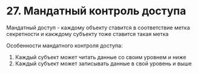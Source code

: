 # 27. Мандатный контроль доступа

Мандатный доступ - каждому объекту ставится в соответствие метка секретности и какждому субъекту тоже ставится такая метка

Особенности мандатного контроля доступа:

1. Каждый субъект может читать данные со своим уровнем и ниже
2. Каждый субъект может записывать данные в свой уровень и выше

